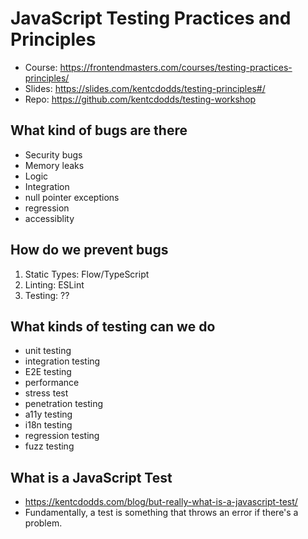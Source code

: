 # JavaScript Testing Practices and Principles

* Course: <https://frontendmasters.com/courses/testing-practices-principles/>
* Slides: <https://slides.com/kentcdodds/testing-principles#/>
* Repo: <https://github.com/kentcdodds/testing-workshop>

## What kind of bugs are there

* Security bugs
* Memory leaks
* Logic
* Integration
* null pointer exceptions
* regression
* accessiblity

## How do we prevent bugs

1. Static Types: Flow/TypeScript
2. Linting: ESLint
3. Testing: ??

## What kinds of testing can we do

* unit testing
* integration testing
* E2E testing
* performance
* stress test
* penetration testing
* a11y testing
* i18n testing
* regression testing
* fuzz testing

## What is a JavaScript Test

* <https://kentcdodds.com/blog/but-really-what-is-a-javascript-test/>
* Fundamentally, a test is something that throws an error if there's a problem.